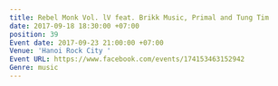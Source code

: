 ```yaml
---
title: Rebel Monk Vol. lV feat. Brikk Music, Primal and Tung Tim
date: 2017-09-18 18:30:00 +07:00
position: 39
Event date: 2017-09-23 21:00:00 +07:00
Venue: 'Hanoi Rock City '
Event URL: https://www.facebook.com/events/174153463152942
Genre: music
---
```


